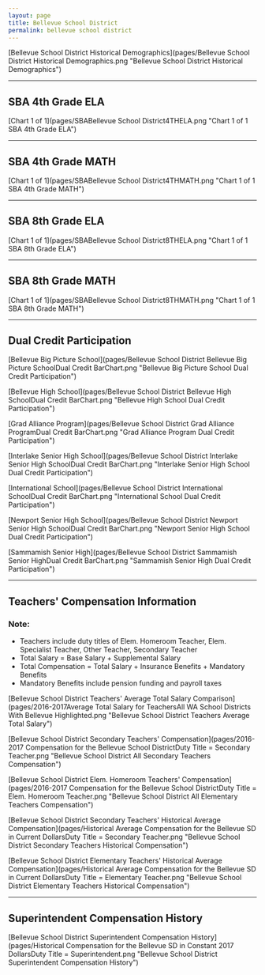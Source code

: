 ```yaml
---
layout: page
title: Bellevue School District
permalink: bellevue school district
---
```



[Bellevue School District Historical Demographics](pages/Bellevue School District Historical Demographics.png "Bellevue School District Historical Demographics")

___

## SBA 4th Grade ELA

[Chart 1 of 1](pages/SBABellevue School District4THELA.png "Chart 1 of 1 SBA 4th Grade ELA")


___

## SBA 4th Grade MATH

[Chart 1 of 1](pages/SBABellevue School District4THMATH.png "Chart 1 of 1 SBA 4th Grade MATH")


___

## SBA 8th Grade ELA

[Chart 1 of 1](pages/SBABellevue School District8THELA.png "Chart 1 of 1 SBA 8th Grade ELA")


___

## SBA 8th Grade MATH

[Chart 1 of 1](pages/SBABellevue School District8THMATH.png "Chart 1 of 1 SBA 8th Grade MATH")


___

## Dual Credit Participation

[Bellevue Big Picture School](pages/Bellevue School District Bellevue Big Picture SchoolDual Credit BarChart.png "Bellevue Big Picture School Dual Credit Participation")

[Bellevue High School](pages/Bellevue School District Bellevue High SchoolDual Credit BarChart.png "Bellevue High School Dual Credit Participation")

[Grad Alliance Program](pages/Bellevue School District Grad Alliance ProgramDual Credit BarChart.png "Grad Alliance Program Dual Credit Participation")

[Interlake Senior High School](pages/Bellevue School District Interlake Senior High SchoolDual Credit BarChart.png "Interlake Senior High School Dual Credit Participation")

[International School](pages/Bellevue School District International SchoolDual Credit BarChart.png "International School Dual Credit Participation")

[Newport Senior High School](pages/Bellevue School District Newport Senior High SchoolDual Credit BarChart.png "Newport Senior High School Dual Credit Participation")

[Sammamish Senior High](pages/Bellevue School District Sammamish Senior HighDual Credit BarChart.png "Sammamish Senior High Dual Credit Participation")


___

## Teachers' Compensation Information
### Note:
- Teachers include duty titles of Elem. Homeroom Teacher, Elem. Specialist Teacher, Other Teacher, Secondary Teacher
- Total Salary = Base Salary + Supplemental Salary
- Total Compensation = Total Salary + Insurance Benefits + Mandatory Benefits
- Mandatory Benefits include pension funding and payroll taxes

[Bellevue School District Teachers' Average Total Salary Comparison](pages/2016-2017Average Total Salary for TeachersAll WA School Districts With Bellevue Highlighted.png "Bellevue School District Teachers Average Total Salary")

[Bellevue School District Secondary Teachers' Compensation](pages/2016-2017 Compensation for the Bellevue School DistrictDuty Title = Secondary Teacher.png "Bellevue School District All Secondary Teachers Compensation")

[Bellevue School District Elem. Homeroom Teachers' Compensation](pages/2016-2017 Compensation for the Bellevue School DistrictDuty Title = Elem. Homeroom Teacher.png "Bellevue School District All Elementary Teachers Compensation")

[Bellevue School District Secondary Teachers' Historical Average Compensation](pages/Historical Average Compensation for the Bellevue SD in Current DollarsDuty Title = Secondary Teacher.png "Bellevue School District Secondary Teachers Historical Compensation")

[Bellevue School District Elementary Teachers' Historical Average Compensation](pages/Historical Average Compensation for the Bellevue SD in Current DollarsDuty Title = Elementary Teacher.png "Bellevue School District Elementary Teachers Historical Compensation")


___

## Superintendent Compensation History

[Bellevue School District Superintendent Compensation History](pages/Historical Compensation for the Bellevue SD in Constant 2017 DollarsDuty Title = Superintendent.png "Bellevue School District Superintendent Compensation History")

